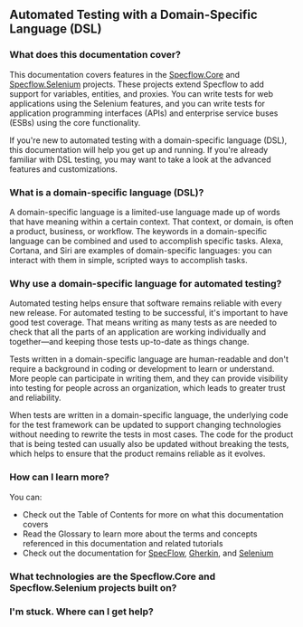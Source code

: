 ## Automated Testing with a Domain-Specific Language (DSL)

### What does this documentation cover?

This documentation covers features in the [Specflow.Core](https://github.com/BasHamer/PossumLabs.Specflow.Core) and [Specflow.Selenium](https://github.com/BasHamer/PossumLabs.Specflow.Selenium) projects. These projects extend Specflow to add support for variables, entities, and proxies. You can write tests for web applications using the Selenium features, and you can write tests for application programming interfaces (APIs) and enterprise service buses (ESBs) using the core functionality.

If you're new to automated testing with a domain-specific language (DSL), this documentation will help you get up and running. If you're already familiar with DSL testing, you may want to take a look at the advanced features and customizations. 

### What is a domain-specific language (DSL)?

A domain-specific language is a limited-use language made up of words that have meaning within a certain context. That context, or domain, is often a product, business, or workflow. The keywords in a domain-specific language can be combined and used to accomplish specific tasks. Alexa, Cortana, and Siri are examples of domain-specific languages: you can interact with them in simple, scripted ways to accomplish tasks.

### Why use a domain-specific language for automated testing?

Automated testing helps ensure that software remains reliable with every new release. For automated testing to be successful, it's important to have good test coverage. That means writing as many tests as are needed to check that all the parts of an application are working individually and together&mdash;and keeping those tests up-to-date as things change.

Tests written in a domain-specific language are human-readable and don't require a background in coding or development to learn or understand. More people can participate in writing them, and they can provide visibility into testing for people across an organization, which leads to greater trust and reliability.

When tests are written in a domain-specific language, the underlying code for the test framework can be updated to support changing technologies without needing to rewrite the tests in most cases. The code for the product that is being tested can usually also be updated without breaking the tests, which helps to ensure that the product remains reliable as it evolves.

### How can I learn more?

You can:

- Check out the Table of Contents for more on what this documentation covers
- Read the Glossary to learn more about the terms and concepts referenced in this documentation and related tutorials
- Check out the documentation for [SpecFlow](https://specflow.org/docs/), [Gherkin](https://cucumber.io/docs/gherkin/reference/), and [Selenium](https://selenium.dev/selenium/docs/api/py/api.html#)

### What technologies are the Specflow.Core and Specflow.Selenium projects built on?

### I'm stuck. Where can I get help?
